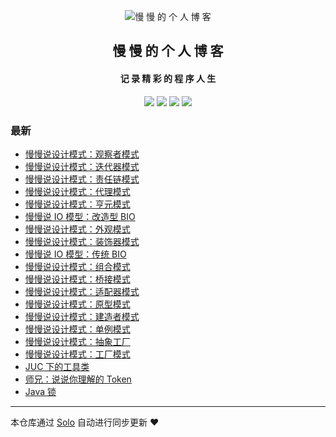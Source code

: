 <p align="center"><img alt="慢 慢 的 个 人 博 客" src="https://b3logfile.com/avatar/1629828567035_1629883350632.jpeg?imageView2/1/w/128/h/128/interlace/0/q/100"></p><h2 align="center">
慢 慢 的 个 人 博 客
</h2>

<h4 align="center">记 录 精 彩 的 程 序 人 生</h4>
<p align="center"><a title="慢 慢 的 个 人 博 客" target="_blank" href="https://github.com/manmandm/solo-blog"><img src="https://img.shields.io/github/last-commit/manmandm/solo-blog.svg?style=flat-square&color=FF9900"></a>
<a title="GitHub repo size in bytes" target="_blank" href="https://github.com/manmandm/solo-blog"><img src="https://img.shields.io/github/repo-size/manmandm/solo-blog.svg?style=flat-square"></a>
<a title="Solo Version" target="_blank" href="https://github.com/88250/solo/releases"><img src="https://img.shields.io/badge/solo-4.3.1-f1e05a.svg?style=flat-square&color=blueviolet"></a>
<a title="Hits" target="_blank" href="https://github.com/88250/hits"><img src="https://hits.b3log.org/manmandm/solo-blog.svg"></a></p>

### 最新

* [慢慢说设计模式：观察者模式](https://api.dingdongtongxue.com/articles/2021/09/18/1631969743339.html)
* [慢慢说设计模式：迭代器模式](https://api.dingdongtongxue.com/articles/2021/09/18/1631969698765.html)
* [慢慢说设计模式：责任链模式](https://api.dingdongtongxue.com/articles/2021/09/18/1631969649853.html)
* [慢慢说设计模式：代理模式](https://api.dingdongtongxue.com/articles/2021/09/17/1631882228308.html)
* [慢慢说设计模式：亨元模式](https://api.dingdongtongxue.com/articles/2021/09/17/1631880376819.html)
* [慢慢说 IO 模型：改造型 BIO](https://api.dingdongtongxue.com/articles/2021/09/10/1631280170182.html)
* [慢慢说设计模式：外观模式](https://api.dingdongtongxue.com/articles/2021/09/10/1631278434926.html)
* [慢慢说设计模式：装饰器模式](https://api.dingdongtongxue.com/articles/2021/09/10/1631277040485.html)
* [慢慢说 IO 模型：传统 BIO](https://api.dingdongtongxue.com/articles/2021/09/08/1631104875734.html)
* [慢慢说设计模式：组合模式](https://api.dingdongtongxue.com/articles/2021/09/08/1631100352599.html)
* [慢慢说设计模式：桥接模式](https://api.dingdongtongxue.com/articles/2021/09/04/1630764238461.html)
* [慢慢说设计模式：适配器模式](https://api.dingdongtongxue.com/articles/2021/09/04/1630758532580.html)
* [慢慢说设计模式：原型模式](https://api.dingdongtongxue.com/articles/2021/09/03/1630673589880.html)
* [慢慢说设计模式：建造者模式](https://api.dingdongtongxue.com/articles/2021/09/03/1630671917610.html)
* [慢慢说设计模式：单例模式](https://api.dingdongtongxue.com/articles/2021/08/30/1630333602446.html)
* [慢慢说设计模式：抽象工厂](https://api.dingdongtongxue.com/articles/2021/08/30/1630327986503.html)
* [慢慢说设计模式：工厂模式](https://api.dingdongtongxue.com/articles/2021/08/29/1630241059709.html)
* [JUC 下的工具类](https://api.dingdongtongxue.com/articles/2021/08/25/1629890376377.html)
* [师兄：说说你理解的 Token](https://api.dingdongtongxue.com/articles/2021/08/25/1629890159990.html)
* [Java 锁](https://api.dingdongtongxue.com/articles/2021/08/25/1629889960310.html)



---

本仓库通过 [Solo](https://github.com/88250/solo) 自动进行同步更新 ❤️ 